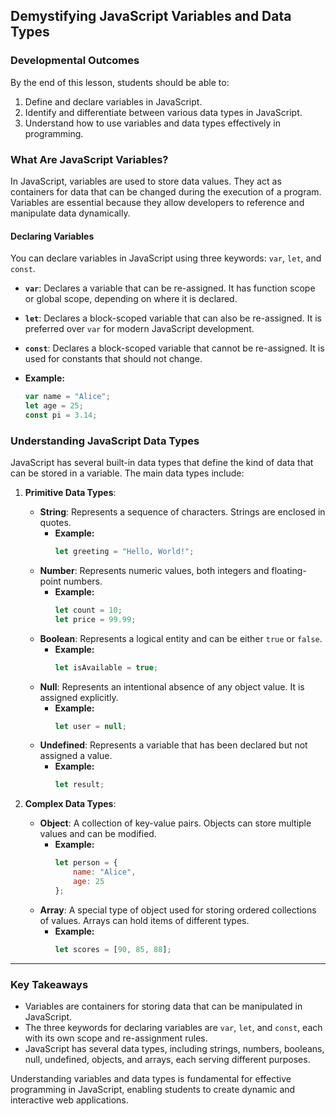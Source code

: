 ## Demystifying JavaScript Variables and Data Types

### Developmental Outcomes
By the end of this lesson, students should be able to:
1. Define and declare variables in JavaScript.
2. Identify and differentiate between various data types in JavaScript.
3. Understand how to use variables and data types effectively in programming.

### What Are JavaScript Variables?

In JavaScript, variables are used to store data values. They act as containers for data that can be changed during the execution of a program. Variables are essential because they allow developers to reference and manipulate data dynamically.

#### Declaring Variables

You can declare variables in JavaScript using three keywords: `var`, `let`, and `const`.

- **`var`**: Declares a variable that can be re-assigned. It has function scope or global scope, depending on where it is declared.
- **`let`**: Declares a block-scoped variable that can also be re-assigned. It is preferred over `var` for modern JavaScript development.
- **`const`**: Declares a block-scoped variable that cannot be re-assigned. It is used for constants that should not change.

- **Example:**
  ```javascript
  var name = "Alice";
  let age = 25;
  const pi = 3.14;
  ```

### Understanding JavaScript Data Types

JavaScript has several built-in data types that define the kind of data that can be stored in a variable. The main data types include:

1. **Primitive Data Types**:
   - **String**: Represents a sequence of characters. Strings are enclosed in quotes.
     - **Example:**
       ```javascript
       let greeting = "Hello, World!";
       ```
   - **Number**: Represents numeric values, both integers and floating-point numbers.
     - **Example:**
       ```javascript
       let count = 10;
       let price = 99.99;
       ```
   - **Boolean**: Represents a logical entity and can be either `true` or `false`.
     - **Example:**
       ```javascript
       let isAvailable = true;
       ```
   - **Null**: Represents an intentional absence of any object value. It is assigned explicitly.
     - **Example:**
       ```javascript
       let user = null;
       ```
   - **Undefined**: Represents a variable that has been declared but not assigned a value.
     - **Example:**
       ```javascript
       let result;
       ```

2. **Complex Data Types**:
   - **Object**: A collection of key-value pairs. Objects can store multiple values and can be modified.
     - **Example:**
       ```javascript
       let person = {
           name: "Alice",
           age: 25
       };
       ```
   - **Array**: A special type of object used for storing ordered collections of values. Arrays can hold items of different types.
     - **Example:**
       ```javascript
       let scores = [90, 85, 88];
       ```

---

### Key Takeaways
- Variables are containers for storing data that can be manipulated in JavaScript.
- The three keywords for declaring variables are `var`, `let`, and `const`, each with its own scope and re-assignment rules.
- JavaScript has several data types, including strings, numbers, booleans, null, undefined, objects, and arrays, each serving different purposes.

Understanding variables and data types is fundamental for effective programming in JavaScript, enabling students to create dynamic and interactive web applications.